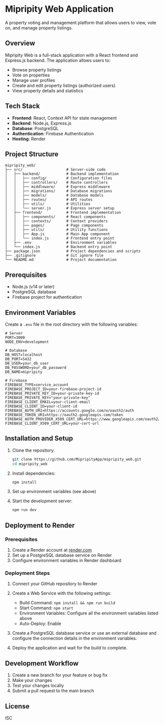 # Mipripity Web Application

A property voting and management platform that allows users to view, vote on, and manage property listings.

## Overview

Mipripity Web is a full-stack application with a React frontend and Express.js backend. The application allows users to:

- Browse property listings
- Vote on properties
- Manage user profiles
- Create and edit property listings (authorized users)
- View property details and statistics

## Tech Stack

- **Frontend**: React, Context API for state management
- **Backend**: Node.js, Express.js
- **Database**: PostgreSQL
- **Authentication**: Firebase Authentication
- **Hosting**: Render

## Project Structure

```
mipripity_web/
├── src/                    # Server-side code
│   ├── backend/            # Backend implementation
│   │   ├── config/         # Configuration files
│   │   ├── controllers/    # Route controllers
│   │   ├── middleware/     # Express middleware
│   │   ├── migrations/     # Database migrations
│   │   ├── models/         # Database models
│   │   ├── routes/         # API routes
│   │   ├── utils/          # Utilities
│   │   └── server.js       # Express server setup
│   ├── frontend/           # Frontend implementation
│   │   ├── components/     # React components
│   │   ├── contexts/       # Context providers
│   │   ├── pages/          # Page components
│   │   ├── utils/          # Utility functions
│   │   ├── App.js          # Main App component
│   │   └── index.js        # Frontend entry point
│   ├── .env                # Environment variables
│   └── index.js            # Backend entry point
├── package.json            # Project dependencies and scripts
├── .gitignore              # Git ignore file
└── README.md               # Project documentation
```

## Prerequisites

- Node.js (v14 or later)
- PostgreSQL database
- Firebase project for authentication

## Environment Variables

Create a `.env` file in the root directory with the following variables:

```
# Server
PORT=3000
NODE_ENV=development

# Database
DB_HOST=localhost
DB_PORT=5432
DB_USER=your_db_user
DB_PASSWORD=your_db_password
DB_NAME=mipripity

# Firebase
FIREBASE_TYPE=service_account
FIREBASE_PROJECT_ID=your-firebase-project-id
FIREBASE_PRIVATE_KEY_ID=your-private-key-id
FIREBASE_PRIVATE_KEY="your-private-key"
FIREBASE_CLIENT_EMAIL=your-client-email
FIREBASE_CLIENT_ID=your-client-id
FIREBASE_AUTH_URI=https://accounts.google.com/o/oauth2/auth
FIREBASE_TOKEN_URI=https://oauth2.googleapis.com/token
FIREBASE_AUTH_PROVIDER_X509_CERT_URL=https://www.googleapis.com/oauth2/v1/certs
FIREBASE_CLIENT_X509_CERT_URL=your-cert-url
```

## Installation and Setup

1. Clone the repository:
   ```bash
   git clone https://github.com/MipripityApp/mipripity_web.git
   cd mipripity_web
   ```

2. Install dependencies:
   ```bash
   npm install
   ```

3. Set up environment variables (see above)

4. Start the development server:
   ```bash
   npm run dev
   ```

## Deployment to Render

### Prerequisites

1. Create a Render account at [render.com](https://render.com)
2. Set up a PostgreSQL database service on Render
3. Configure environment variables in Render dashboard

### Deployment Steps

1. Connect your GitHub repository to Render
2. Create a Web Service with the following settings:
   - Build Command: `npm install && npm run build`
   - Start Command: `npm start`
   - Environment Variables: Configure all the environment variables listed above
   - Auto-Deploy: Enable

3. Create a PostgreSQL database service or use an external database and configure the connection details in the environment variables.

4. Deploy the application and wait for the build to complete.

## Development Workflow

1. Create a new branch for your feature or bug fix
2. Make your changes
3. Test your changes locally
4. Submit a pull request to the main branch

## License

ISC